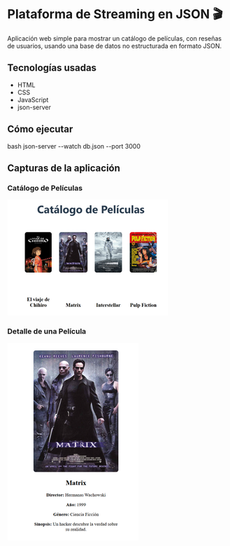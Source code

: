 # Plataforma de Streaming en JSON 🎬

Aplicación web simple para mostrar un catálogo de películas, con reseñas de usuarios, usando una base de datos no estructurada en formato JSON.

## Tecnologías usadas
- HTML
- CSS
- JavaScript
- json-server

## Cómo ejecutar

bash
json-server --watch db.json --port 3000


## Capturas de la aplicación

### Catálogo de Películas
![Vista del catálogo](img/captura-catalogo.png)

### Detalle de una Película
![Detalle con reseñas](img/captura-detalle.png)
